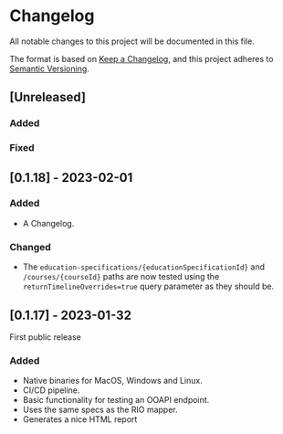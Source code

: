 # Changelog

All notable changes to this project will be documented in this file.

The format is based on [Keep a Changelog](https://keepachangelog.com/en/1.0.0/),
and this project adheres to [Semantic Versioning](https://semver.org/spec/v2.0.0.html).

## [Unreleased]

### Added 

### Fixed

## [0.1.18] - 2023-02-01

### Added
- A Changelog.

### Changed

- The `education-specifications/{educationSpecificationId}` and `/courses/{courseId}` paths are now tested using the `returnTimelineOverrides=true` query parameter as they should be.

## [0.1.17] - 2023-01-32

First public release

### Added

- Native binaries for MacOS, Windows and Linux.
- CI/CD pipeline.
- Basic functionality for testing an OOAPI endpoint.
- Uses the same specs as the RIO mapper.
- Generates a nice HTML report
